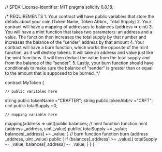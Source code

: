 // SPDX-License-Identifier: MIT
pragma solidity 0.8.18;

/*
       REQUIREMENTS
    1. Your contract will have public variables that store the details about your coin (Token Name, Token Abbrv., Total Supply)
    2. Your contract will have a mapping of addresses to balances (address => uint)
    3. You will have a mint function that takes two parameters: an address and a value. 
       The function then increases the total supply by that number and increases the balance 
       of the “sender” address by that amount
    4. Your contract will have a burn function, which works the opposite of the mint function, as it will destroy tokens. 
       It will take an address and value just like the mint functions. It will then deduct the value from the total supply 
       and from the balance of the “sender”.
    5. Lastly, your burn function should have conditionals to make sure the balance of "sender" is greater than or equal 
       to the amount that is supposed to be burned.
*/

contract MyToken {

    // public variables here
string public tokenName ="CRAFTER";
    string public tokenAbbrv ="CRFT";
    uint public totalSupply =0;

    // mapping variable here
mapping(address => uint)public balances;
    // mint function
function mint (address _address, uint _value) public{
    totalSupply += _value;
    balances[_address] += _value;
}
    // burn function
function burn (address _address, uint _value) public {
        if (balances[_address] >= _value){
        totalSupply -= _value;
         balances[_address] -= _value;
}
}
}



